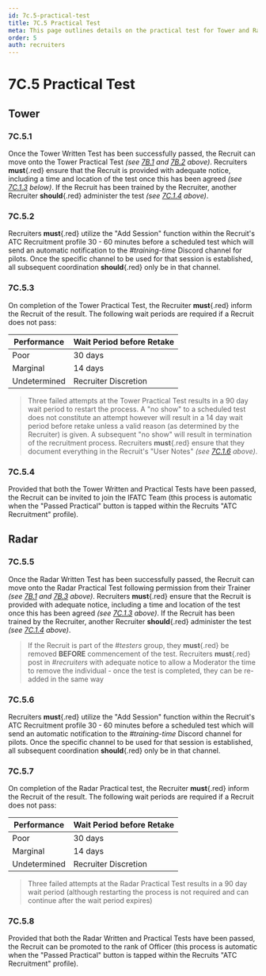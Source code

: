 ```yaml
---
id: 7c.5-practical-test
title: 7C.5 Practical Test
meta: This page outlines details on the practical test for Tower and Radar during the recruitment process.
order: 5
auth: recruiters
---
```


# 7C.5 Practical Test



## Tower

### 7C.5.1

Once the Tower Written Test has been successfully passed, the Recruit can move onto the Tower Practical Test *(see [7B.1](/guide/atc-manual/7b.-testers/7b.1-testing-process#7b.1-testing-process) and [7B.2](/guide/atc-manual/7b.-testers/7b.2-tower-testing#7b.2-tower-testing) above)*. Recruiters **must**{.red} ensure that the Recruit is provided with adequate notice, including a time and location of the test once this has been agreed *(see [7C.1.3](/guide/atc-manual/7c.-recruiters/7c.1-overview#7c.1.3) below)*. If the Recruit has been trained by the Recruiter, another Recruiter **should**{.red} administer the test *(see [7C.1.4](/guide/atc-manual/7c.-recruiters/7c.1-overview#7c.1.4) above)*.



### 7C.5.2

Recruiters **must**{.red} utilize the "Add Session" function within the Recruit's ATC Recruitment profile 30 - 60 minutes before a scheduled test which will send an automatic notification to the *#training-time* Discord channel for pilots. Once the specific channel to be used for that session is established, all subsequent coordination **should**{.red} only be in that channel.



### 7C.5.3

On completion of the Tower Practical Test, the Recruiter **must**{.red} inform the Recruit of the result. The following wait periods are required if a Recruit does not pass:



| Performance  | Wait Period before Retake |
| ------------ | ------------------------- |
| Poor         | 30 days                   |
| Marginal     | 14 days                   |
| Undetermined | Recruiter Discretion      |

> Three failed attempts at the Tower Practical Test results in a 90 day wait period to restart the process. A "no show" to a scheduled test does not constitute an attempt however will result in a 14 day wait period before retake unless a valid reason (as determined by the Recruiter) is given. A subsequent "no show" will result in termination of the recruitment process. Recruiters **must**{.red} ensure that they document everything in the Recruit's "User Notes" *(see [7C.1.6](/guide/atc-manual/7c.-recruiters/7c.1-overview#7c.1.6) above)*.



### 7C.5.4

Provided that both the Tower Written and Practical Tests have been passed, the Recruit can be invited to join the IFATC Team (this process is automatic when the "Passed Practical" button is tapped within the Recruits "ATC Recruitment" profile).



## Radar

### 7C.5.5

Once the Radar Written Test has been successfully passed, the Recruit can move onto the Radar Practical Test following permission from their Trainer *(see [7B.1](/guide/atc-manual/7b.-testers/7b.1-testing-process#7b.1-testing-process) and [7B.3](/guide/atc-manual/7b.-testers/7b.3-radar-testing#7b.3-radar-testing) above)*. Recruiters **must**{.red} ensure that the Recruit is provided with adequate notice, including a time and location of the test once this has been agreed *(see [7C.1.3](/guide/atc-manual/7c.-recruiters/7c.1-overview#7c.1.3) above)*. If the Recruit has been trained by the Recruiter, another Recruiter **should**{.red} administer the test *(see [7C.1.4](/guide/atc-manual/7c.-recruiters/7c.1-overview#7c.1.4) above)*.



> If the Recruit is part of the *#testers* group, they **must**{.red} be removed **BEFORE** commencement of the test. Recruiters **must**{.red} post in *#recruiters* with adequate notice to allow a Moderator the time to remove the individual - once the test is completed, they can be re-added in the same way



### 7C.5.6

Recruiters **must**{.red} utilize the "Add Session" function within the Recruit's ATC Recruitment profile 30 - 60 minutes before a scheduled test which will send an automatic notification to the *#training-time* Discord channel for pilots. Once the specific channel to be used for that session is established, all subsequent coordination **should**{.red} only be in that channel.



### 7C.5.7

On completion of the Radar Practical test, the Recruiter **must**{.red} inform the Recruit of the result. The following wait periods are required if a Recruit does not pass:



| Performance  | Wait Period before Retake |
| ------------ | ------------------------- |
| Poor         | 30 days                   |
| Marginal     | 14 days                   |
| Undetermined | Recruiter Discretion      |

> Three failed attempts at the Radar Practical Test results in a 90 day wait period (although restarting the process is not required and can continue after the wait period expires) 



### 7C.5.8

Provided that both the Radar Written and Practical Tests have been passed, the Recruit can be promoted to the rank of Officer (this process is automatic when the "Passed Practical" button is tapped within the Recruits "ATC Recruitment" profile).

